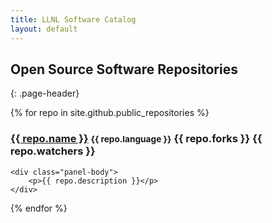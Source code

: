 ```yaml
---
title: LLNL Software Catalog
layout: default
---
```


## Open Source Software Repositories
{: .page-header}

{% for repo in site.github.public_repositories %}

<div class="panel panel-default">
    <div class="panel-heading">
        <h3 class="panel-title">
            <a href="{{ repo.html_url }}">{{ repo.name }}</a>
            <small>{{ repo.language }}</small>
            <span class="pull-right">
                <span class="fa fa-code-fork"></span> {{ repo.forks }}
                <span class="fa fa-star"></span> {{ repo.watchers }}
            </span>
        </h3>
    </div>

    <div class="panel-body">
        <p>{{ repo.description }}</p>
    </div>
</div>

{% endfor %}
